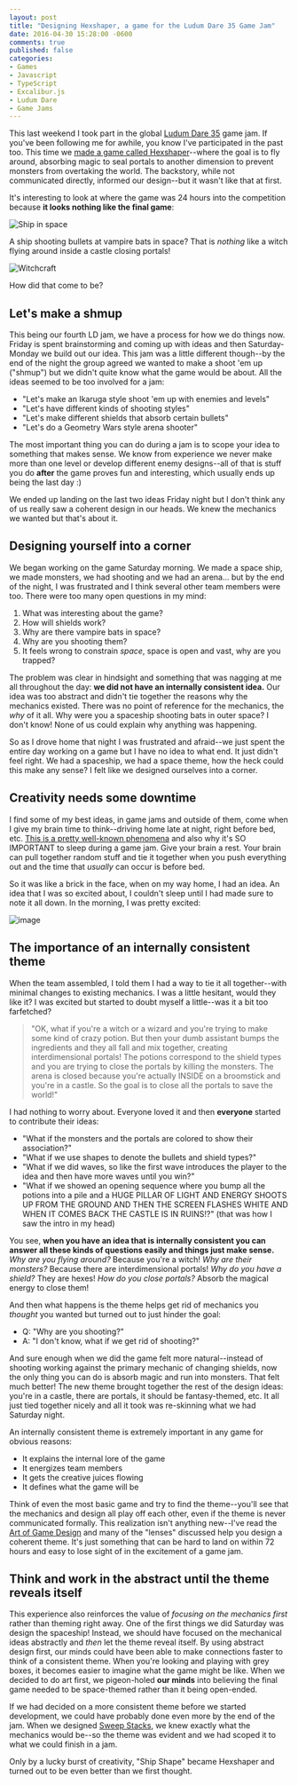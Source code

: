 ```yaml
---
layout: post
title: "Designing Hexshaper, a game for the Ludum Dare 35 Game Jam"
date: 2016-04-30 15:28:00 -0600
comments: true
published: false
categories:
- Games
- Javascript
- TypeScript
- Excalibur.js
- Ludum Dare
- Game Jams
---
```


This last weekend I took part in the global [Ludum Dare 35](http://ludumdare.com) game jam. If you've been following me for awhile, you know I've participated in the past too. This time we [made a game called Hexshaper](http://excaliburjs.com/ludum-35)--where the goal is to fly around, absorbing magic to seal portals to another dimension to prevent monsters from overtaking the world. The backstory, while not communicated directly, informed our design--but it wasn't like that at first.

<!-- more -->

It's interesting to look at where the game was 24 hours into the competition because **it looks nothing like the final game**:

![Ship in space](https://cloud.githubusercontent.com/assets/563819/14938110/522d02f8-0edf-11e6-9329-7af08f8f9ecc.png)

A ship shooting bullets at vampire bats in space? That is *nothing* like a witch flying around inside a castle closing portals! 

![Witchcraft](https://cloud.githubusercontent.com/assets/563819/14938116/935df5ca-0edf-11e6-8694-507052c8f6cf.png)

How did that come to be?

## Let's make a shmup

This being our fourth LD jam, we have a process for how we do things now. Friday is spent brainstorming and coming up with ideas and then Saturday-Monday we build out our idea. This jam was a little different though--by the end of the night the group agreed we wanted to make a shoot 'em up ("shmup") but we didn't quite know what the game would be about. All the ideas seemed to be too involved for a jam:

- "Let's make an Ikaruga style shoot 'em up with enemies and levels"
- "Let's have different kinds of shooting styles"
- "Let's make different shields that absorb certain bullets"
- "Let's do a Geometry Wars style arena shooter"

The most important thing you can do during a jam is to scope your idea to something that makes sense. We know from experience we never make more than one level or develop different enemy designs--all of that is stuff you do **after** the game proves fun and interesting, which usually ends up being the last day :)

We ended up landing on the last two ideas Friday night but I don't think any of us really saw a coherent design in our heads. We knew the mechanics we wanted but that's about it.

## Designing yourself into a corner

We began working on the game Saturday morning. We made a space ship, we made monsters, we had shooting and we had an arena... but by the end of the night, I was frustrated and I think several other team members were too. There were too many open questions in my mind:

1. What was interesting about the game? 
2. How will shields work?
3. Why are there vampire bats in space?
4. Why are you shooting them?
5. It feels wrong to constrain *space*, space is open and vast, why are you trapped?

The problem was clear in hindsight and something that was nagging at me all throughout the day: **we did not have an internally consistent idea.** Our idea was too abstract and didn't tie together the reasons why the mechanics existed. There was no point of reference for the mechanics, the *why* of it all. Why were you a spaceship shooting bats in outer space? I don't know! None of us could explain why anything was happening.

So as I drove home that night I was frustrated and afraid--we just spent the entire day working on a game but I have no idea to what end. It just didn't feel right. We had a spaceship, we had a space theme, how the heck could this make any sense? I felt like we designed ourselves into a corner.

## Creativity needs some downtime

I find some of my best ideas, in game jams and outside of them, come when I give my brain time to think--driving home late at night, right before bed, etc. [This is a pretty well-known phenomena](http://www.bbc.com/future/story/20131205-how-sleep-makes-you-more-creative) and also why it's SO IMPORTANT to sleep during a game jam. Give your brain a rest. Your brain can pull together random stuff and tie it together when you push everything out and the time that *usually* can occur is before bed.

So it was like a brick in the face, when on my way home, I had an idea. An idea that I was so excited about, I couldn't sleep until I had made sure to note it all down. In the morning, I was pretty excited:

![image](https://cloud.githubusercontent.com/assets/563819/14938261/683c1bc0-0ee3-11e6-9da2-8e6481cdd1aa.png)

## The importance of an internally consistent theme

When the team assembled, I told them I had a way to tie it all together--with minimal changes to existing mechanics. I was a little hesitant, would they like it? I was excited but started to doubt myself a little--was it a bit too farfetched?

> "OK, what if you're a witch or a wizard and you're trying to make some kind of crazy potion. But then your dumb assistant bumps the ingredients and they all fall and mix together, creating interdimensional portals! The potions correspond to the shield types and you are trying to close the portals by killing the monsters. The arena is closed because you're actually INSIDE on a broomstick and you're in a castle. So the goal is to close all the portals to save the world!"

I had nothing to worry about. Everyone loved it and then **everyone** started to contribute their ideas:

- "What if the monsters and the portals are colored to show their association?"
- "What if we use shapes to denote the bullets and shield types?"
- "What if we did waves, so like the first wave introduces the player to the idea and then have more waves until you win?"
- "What if we showed an opening sequence where you bump all the potions into a pile and a HUGE PILLAR OF LIGHT AND ENERGY SHOOTS UP FROM THE GROUND AND THEN THE SCREEN FLASHES WHITE AND WHEN IT COMES BACK THE CASTLE IS IN RUINS!?" (that was how I saw the intro in my head)

You see, **when you have an idea that is internally consistent you can answer all these kinds of questions easily and things just make sense.** *Why are you flying around?* Because you're a witch! *Why are their monsters?* Because there are interdimensional portals! *Why do you have a shield?* They are hexes! *How do you close portals?* Absorb the magical energy to close them!

And then what happens is the theme helps get rid of mechanics you *thought* you wanted but turned out to just hinder the goal:

- Q: "Why are you shooting?"
- A: "I don't know, what if we get rid of shooting?"

And sure enough when we did the game felt more natural--instead of shooting working against the primary mechanic of changing shields, now the only thing you can do is absorb magic and run into monsters. That felt much better! The new theme brought together the rest of the design ideas: you're in a castle, there are portals, it should be fantasy-themed, etc. It all just tied together nicely and all it took was re-skinning what we had Saturday night.

An internally consistent theme is extremely important in any game for obvious reasons:

- It explains the internal lore of the game
- It energizes team members
- It gets the creative juices flowing
- It defines what the game will be

Think of even the most basic game and try to find the theme--you'll see that the mechanics and design all play off each other, even if the theme is never communicated formally. This realization isn't anything new--I've read the [Art of Game Design](http://www.amazon.com/Art-Game-Design-book-lenses/dp/0123694965) and many of the "lenses" discussed help you design a coherent theme. It's just something that can be hard to land on within 72 hours and easy to lose sight of in the excitement of a game jam.

## Think and work in the abstract until the theme reveals itself

This experience also reinforces the value of *focusing on the mechanics first* rather than theming right away. One of the first things we did Saturday was design the spaceship! Instead, we should have focused on the mechanical ideas abstractly and *then* let the theme reveal itself. By using abstract design first, our minds could have been able to make connections faster to think of a consistent theme. When you're looking and playing with grey boxes, it becomes easier to imagine what the game might be like. When we decided to do art first, we pigeon-holed **our minds** into believing the final game needed to be space-themed rather than it being open-ended.

If we had decided on a more consistent theme before we started development, we could have probably done even more by the end of the jam. When we designed [Sweep Stacks](http://playsweepstacks.com), we knew exactly what the mechanics would be--so the theme was evident and we had scoped it to what we could finish in a jam.

Only by a lucky burst of creativity, "Ship Shape" became Hexshaper and turned out to be even better than we first thought.
